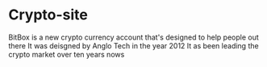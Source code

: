 ﻿# Crypto-site
BitBox is a new crypto currency account that's designed to help people out there
It was deisgned by Anglo Tech in the year 2012
It as been leading the crypto market over ten years nows
